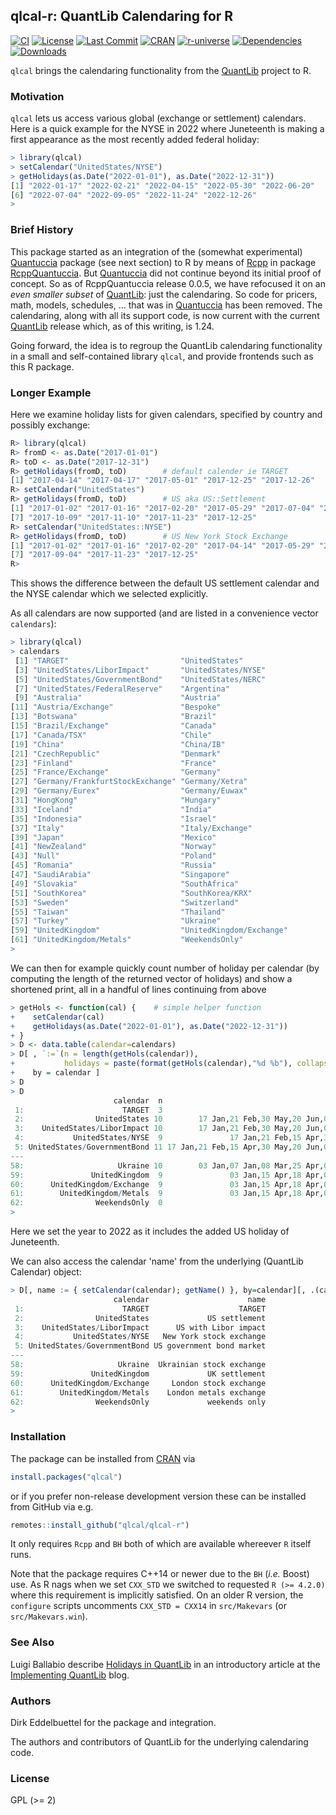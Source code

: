 
## qlcal-r: QuantLib Calendaring for R

[![CI](https://github.com/qlcal/qlcal-r/workflows/ci/badge.svg)](https://github.com/qlcal/qlcal-r/actions?query=workflow%3Aci)
[![License](https://eddelbuettel.github.io/badges/GPL2+.svg)](http://www.gnu.org/licenses/gpl-2.0.html)
[![Last Commit](https://img.shields.io/github/last-commit/qlcal/qlcal-r)](https://github.com/qlcal/qlcal-r)
[![CRAN](https://www.r-pkg.org/badges/version/qlcal)](https://cran.r-project.org/package=qlcal)
[![r-universe](https://qlcal.r-universe.dev/badges/qlcal)](https://qlcal.r-universe.dev/qlcal)
[![Dependencies](https://tinyverse.netlify.app/badge/qlcal)](https://cran.r-project.org/package=qlcal)
[![Downloads](https://cranlogs.r-pkg.org/badges/qlcal?color=brightgreen)](https://www.r-pkg.org/pkg/qlcal)

`qlcal` brings the calendaring functionality from the [QuantLib](https://www.quantlib.org) project to R.

### Motivation

`qlcal` lets us access various global (exchange or settlement) calendars.
Here is a quick example for the NYSE in 2022 where Juneteenth is making a first appearance as the most recently added federal holiday:

```r
> library(qlcal)
> setCalendar("UnitedStates/NYSE")
> getHolidays(as.Date("2022-01-01"), as.Date("2022-12-31"))
[1] "2022-01-17" "2022-02-21" "2022-04-15" "2022-05-30" "2022-06-20"
[6] "2022-07-04" "2022-09-05" "2022-11-24" "2022-12-26"
>
```

### Brief History

This package started as an integration of the (somewhat experimental) [Quantuccia](https://github.com/pcaspers/Quantuccia) package (see next section) to R by means of [Rcpp](https://github.com/RcppCore/Rcpp) in package [RcppQuantuccia](https://github.com/eddelbuettel/rcppquantuccia).
But [Quantuccia](https://github.com/pcaspers/Quantuccia) did not continue beyond its initial proof of concept.
So as of RcppQuantuccia release 0.0.5, we have refocused it on an _even smaller subset_ of
[QuantLib](https://github.com/lballabio/quantlib): just the calendaring.  So code for pricers, math, models, schedules, ... that was in [Quantuccia](https://github.com/pcaspers/Quantuccia) has been removed. The calendaring, along with all its support code, is now current with the current
[QuantLib](https://github.com/lballabio/quantlib) release which, as of this writing, is 1.24.

Going forward, the idea is to regroup the QuantLib calendaring functionality in a small and self-contained library `qlcal`, and provide frontends such as this R package.

### Longer Example

Here we examine holiday lists for given calendars, specified by country and possibly exchange:

```r
R> library(qlcal)
R> fromD <- as.Date("2017-01-01")
R> toD <- as.Date("2017-12-31")
R> getHolidays(fromD, toD)        # default calender ie TARGET
[1] "2017-04-14" "2017-04-17" "2017-05-01" "2017-12-25" "2017-12-26"
R> setCalendar("UnitedStates")
R> getHolidays(fromD, toD)        # US aka US::Settlement
[1] "2017-01-02" "2017-01-16" "2017-02-20" "2017-05-29" "2017-07-04" "2017-09-04"
[7] "2017-10-09" "2017-11-10" "2017-11-23" "2017-12-25"
R> setCalendar("UnitedStates::NYSE")
R> getHolidays(fromD, toD)        # US New York Stock Exchange
[1] "2017-01-02" "2017-01-16" "2017-02-20" "2017-04-14" "2017-05-29" "2017-07-04"
[7] "2017-09-04" "2017-11-23" "2017-12-25"
R>
```

This shows the difference between the default US settlement calendar and the NYSE calendar
which we selected explicitly.

As all calendars are now supported (and are listed in a convenience vector `calendars`):

```r
> library(qlcal)
> calendars
 [1] "TARGET"                         "UnitedStates"
 [3] "UnitedStates/LiborImpact"       "UnitedStates/NYSE"
 [5] "UnitedStates/GovernmentBond"    "UnitedStates/NERC"
 [7] "UnitedStates/FederalReserve"    "Argentina"
 [9] "Australia"                      "Austria"
[11] "Austria/Exchange"               "Bespoke"
[13] "Botswana"                       "Brazil"
[15] "Brazil/Exchange"                "Canada"
[17] "Canada/TSX"                     "Chile"
[19] "China"                          "China/IB"
[21] "CzechRepublic"                  "Denmark"
[23] "Finland"                        "France"
[25] "France/Exchange"                "Germany"
[27] "Germany/FrankfurtStockExchange" "Germany/Xetra"
[29] "Germany/Eurex"                  "Germany/Euwax"
[31] "HongKong"                       "Hungary"
[33] "Iceland"                        "India"
[35] "Indonesia"                      "Israel"
[37] "Italy"                          "Italy/Exchange"
[39] "Japan"                          "Mexico"
[41] "NewZealand"                     "Norway"
[43] "Null"                           "Poland"
[45] "Romania"                        "Russia"
[47] "SaudiArabia"                    "Singapore"
[49] "Slovakia"                       "SouthAfrica"
[51] "SouthKorea"                     "SouthKorea/KRX"
[53] "Sweden"                         "Switzerland"
[55] "Taiwan"                         "Thailand"
[57] "Turkey"                         "Ukraine"
[59] "UnitedKingdom"                  "UnitedKingdom/Exchange"
[61] "UnitedKingdom/Metals"           "WeekendsOnly"
>
```

We can then for example quickly count number of holiday per calendar (by computing the length of the returned vector of holidays) and show a shortened print, all in a handful of lines continuing from above

```r
> getHols <- function(cal) {    # simple helper function
+    setCalendar(cal)
+    getHolidays(as.Date("2022-01-01"), as.Date("2022-12-31"))
+ }
> D <- data.table(calendar=calendars)
> D[ , `:=`(n = length(getHols(calendar)),
+           holidays = paste(format(getHols(calendar),"%d %b"), collapse=",")),
+    by = calendar ]
> D
> D
                       calendar  n                                                                     holidays
 1:                      TARGET  3                                                         15 Apr,18 Apr,26 Dec
 2:                UnitedStates 10        17 Jan,21 Feb,30 May,20 Jun,04 Jul,05 Sep,10 Oct,11 Nov,24 Nov,26 Dec
 3:    UnitedStates/LiborImpact 10        17 Jan,21 Feb,30 May,20 Jun,04 Jul,05 Sep,10 Oct,11 Nov,24 Nov,26 Dec
 4:           UnitedStates/NYSE  9               17 Jan,21 Feb,15 Apr,30 May,20 Jun,04 Jul,05 Sep,24 Nov,26 Dec
 5: UnitedStates/GovernmentBond 11 17 Jan,21 Feb,15 Apr,30 May,20 Jun,04 Jul,05 Sep,10 Oct,11 Nov,24 Nov,26 Dec
---
58:                     Ukraine 10        03 Jan,07 Jan,08 Mar,25 Apr,02 May,09 May,13 Jun,28 Jun,24 Aug,14 Oct
59:               UnitedKingdom  9               03 Jan,15 Apr,18 Apr,02 May,02 Jun,03 Jun,29 Aug,26 Dec,27 Dec
60:      UnitedKingdom/Exchange  9               03 Jan,15 Apr,18 Apr,02 May,02 Jun,03 Jun,29 Aug,26 Dec,27 Dec
61:        UnitedKingdom/Metals  9               03 Jan,15 Apr,18 Apr,02 May,02 Jun,03 Jun,29 Aug,26 Dec,27 Dec
62:                WeekendsOnly  0
>
```

Here we set the year to 2022 as it includes the added US holiday of Juneteenth.

We can also access the calendar 'name' from the underlying (QuantLib Calendar) object:

```r
> D[, name := { setCalendar(calendar); getName() }, by=calendar][, .(calendar,name)]
                       calendar                      name
 1:                      TARGET                    TARGET
 2:                UnitedStates             US settlement
 3:    UnitedStates/LiborImpact      US with Libor impact
 4:           UnitedStates/NYSE   New York stock exchange
 5: UnitedStates/GovernmentBond US government bond market
---
58:                     Ukraine  Ukrainian stock exchange
59:               UnitedKingdom             UK settlement
60:      UnitedKingdom/Exchange     London stock exchange
61:        UnitedKingdom/Metals    London metals exchange
62:                WeekendsOnly             weekends only
>
```


### Installation

The package can be installed from [CRAN](https://cran.r-project.org) via

```r
install.packages("qlcal")
```

or if you prefer non-release development version these can be installed from GitHub via e.g.

```r
remotes::install_github("qlcal/qlcal-r")
```

It only requires `Rcpp` and `BH` both of which are available whereever `R` itself runs.

Note that the package requires C++14 or newer due to the `BH` (_i.e._ Boost) use.  As R nags when we
set `CXX_STD` we switched to requested `R (>= 4.2.0)` where this requirement is implicitly
satisfied.  On an older R version, the `configure` scripts uncomments `CXX_STD = CXX14` in
`src/Makevars` (or `src/Makevars.win`).

### See Also

Luigi Ballabio describe [Holidays in
QuantLib](https://www.implementingquantlib.com/2024/07/holidays-in-quantlib.html)
in an introductory article at the [Implementing
QuantLib](https://www.implementingquantlib.com) blog.

### Authors

Dirk Eddelbuettel for the package and integration.

The authors and contributors of QuantLib for the underlying calendaring code.

### License

GPL (>= 2)
